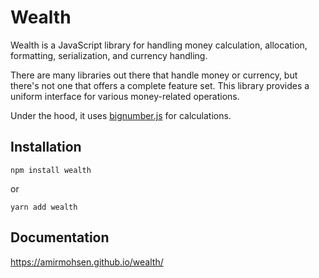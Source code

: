 # Wealth

Wealth is a JavaScript library for handling money calculation, allocation, formatting, serialization, and currency handling.

There are many libraries out there that handle money or currency, but there's not one that offers a complete feature set.
This library provides a uniform interface for various money-related operations.

Under the hood, it uses [bignumber.js](https://github.com/MikeMcl/bignumber.js/) for calculations.

## Installation
`npm install wealth`

or

`yarn add wealth`

## Documentation
https://amirmohsen.github.io/wealth/
```

